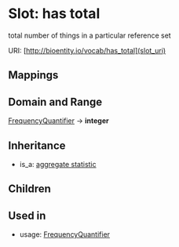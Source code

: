 # Slot: has total


total number of things in a particular reference set

URI: [http://bioentity.io/vocab/has_total](slot_uri)
## Mappings

## Domain and Range

[FrequencyQuantifier](FrequencyQuantifier.md) -> **integer**
## Inheritance

 *  is_a: [aggregate statistic](aggregate_statistic.md)
## Children

## Used in

 *  usage: [FrequencyQuantifier](FrequencyQuantifier.md)
